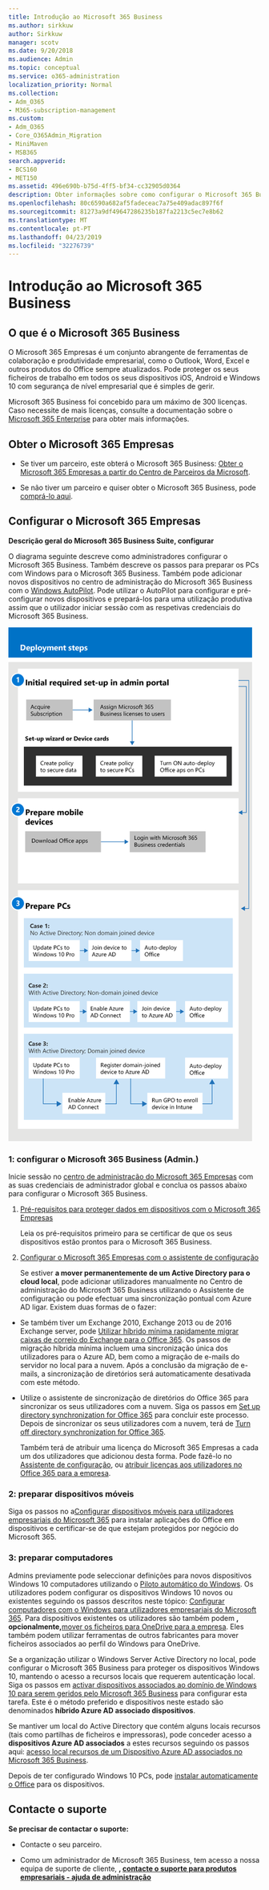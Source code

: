 ```yaml
---
title: Introdução ao Microsoft 365 Business
ms.author: sirkkuw
author: Sirkkuw
manager: scotv
ms.date: 9/20/2018
ms.audience: Admin
ms.topic: conceptual
ms.service: o365-administration
localization_priority: Normal
ms.collection:
- Adm_O365
- M365-subscription-management
ms.custom:
- Adm_O365
- Core_O365Admin_Migration
- MiniMaven
- MSB365
search.appverid:
- BCS160
- MET150
ms.assetid: 496e690b-b75d-4ff5-bf34-cc32905d0364
description: Obter informações sobre como configurar o Microsoft 365 Business.
ms.openlocfilehash: 80c6590a682af5fadeceac7a75e409adac897f6f
ms.sourcegitcommit: 81273a9df49647286235b187fa2213c5ec7e8b62
ms.translationtype: MT
ms.contentlocale: pt-PT
ms.lasthandoff: 04/23/2019
ms.locfileid: "32276739"
---
```

# <a name="get-started-with-microsoft-365-business"></a>Introdução ao Microsoft 365 Business

## <a name="what-is-microsoft-365-business"></a>O que é o Microsoft 365 Business

O Microsoft 365 Empresas é um conjunto abrangente de ferramentas de colaboração e produtividade empresarial, como o Outlook, Word, Excel e outros produtos do Office sempre atualizados. Pode proteger os seus ficheiros de trabalho em todos os seus dispositivos iOS, Android e Windows 10 com segurança de nível empresarial que é simples de gerir.
  
Microsoft 365 Business foi concebido para um máximo de 300 licenças. Caso necessite de mais licenças, consulte a documentação sobre o [Microsoft 365 Enterprise](https://go.microsoft.com/fwlink/p/?linkid=860986) para obter mais informações. 
  
## <a name="get-microsoft-365-business"></a>Obter o Microsoft 365 Empresas

- Se tiver um parceiro, este obterá o Microsoft 365 Business: [Obter o Microsoft 365 Empresas a partir do Centro de Parceiros da Microsoft](get-microsoft-365-business.md).
    
- Se não tiver um parceiro e quiser obter o Microsoft 365 Business, pode [comprá-lo aqui](https://www.microsoft.com/en-us/microsoft-365/business).
    
## <a name="set-up-microsoft-365-business"></a>Configurar o Microsoft 365 Empresas

 **Descrição geral do Microsoft 365 Business Suite, configurar**
  
O diagrama seguinte descreve como administradores configurar o Microsoft 365 Business. Também descreve os passos para preparar os PCs com Windows para o Microsoft 365 Business. Também pode adicionar novos dispositivos no centro de administração do Microsoft 365 Business com o [Windows AutoPilot](add-autopilot-devices-and-profile.md). Pode utilizar o AutoPilot para configurar e pré-configurar novos dispositivos e prepará-los para uma utilização produtiva assim que o utilizador iniciar sessão com as respetivas credenciais do Microsoft 365 Business.
  
![A diagram that shows the setup and management flow for admins, and also for a user](media/249f81fc-7e79-44c7-8425-3a0b7b651c3b.png)
  
### <a name="1-set-up-microsoft-365-business-admin"></a>1: configurar o Microsoft 365 Business (Admin.)

Inicie sessão no [centro de administração do Microsoft 365 Empresas](https://portal.office.com/adminportal/home) com as suas credenciais de administrador global e conclua os passos abaixo para configurar o Microsoft 365 Business. 
  
1. [Pré-requisitos para proteger dados em dispositivos com o Microsoft 365 Empresas](pre-requisites-for-data-protection.md)
    
    Leia os pré-requisitos primeiro para se certificar de que os seus dispositivos estão prontos para o Microsoft 365 Business.
    
2. [Configurar o Microsoft 365 Empresas com o assistente de configuração](set-up.md)
    
    Se estiver **a mover permanentemente de um Active Directory para o cloud local**, pode adicionar utilizadores manualmente no Centro de administração do Microsoft 365 Business utilizando o Assistente de configuração ou pode efectuar uma sincronização pontual com Azure AD ligar. Existem duas formas de o fazer: 
    
  - Se também tiver um Exchange 2010, Exchange 2013 ou de 2016 Exchange server, pode [Utilizar híbrido mínima rapidamente migrar caixas de correio do Exchange para o Office 365](https://support.office.com/article/fdecceed-0702-4af3-85be-f2a0013937ef). Os passos de migração híbrida mínima incluem uma sincronização única dos utilizadores para o Azure AD, bem como a migração de e-mails do servidor no local para a nuvem. Após a conclusão da migração de e-mails, a sincronização de diretórios será automaticamente desativada com este método.
    
  - Utilize o assistente de sincronização de diretórios do Office 365 para sincronizar os seus utilizadores com a nuvem. Siga os passos em [Set up directory synchronization for Office 365](https://support.office.com/article/1b3b5318-6977-42ed-b5c7-96fa74b08846) para concluir este processo. Depois de sincronizar os seus utilizadores com a nuvem, terá de [Turn off directory synchronization for Office 365](https://support.office.com/article/ee5f861e-bd48-4267-83d1-a4ead4b4a00d).
    
    Também terá de atribuir uma licença do Microsoft 365 Empresas a cada um dos utilizadores que adicionou desta forma. Pode fazê-lo no [Assistente de configuração](set-up.md), ou [atribuir licenças aos utilizadores no Office 365 para a empresa](https://support.office.com/article/997596B5-4173-4627-B915-36ABAC6786DC).
    
### <a name="2-prepare-mobile-devices"></a>2: preparar dispositivos móveis

Siga os passos no a[Configurar dispositivos móveis para utilizadores empresariais do Microsoft 365](set-up-mobile-devices.md) para instalar aplicações do Office em dispositivos e certificar-se de que estejam protegidos por negócio do Microsoft 365. 
  
### <a name="3-prepare-pcs"></a>3: preparar computadores

Admins previamente pode seleccionar definições para novos dispositivos Windows 10 computadores utilizando o [Piloto automático do Windows](add-autopilot-devices-and-profile.md). Os utilizadores podem configurar os dispositivos Windows 10 novos ou existentes seguindo os passos descritos neste tópico: [Configurar computadores com o Windows para utilizadores empresariais do Microsoft 365](set-up-windows-devices.md). Para dispositivos existentes os utilizadores são também podem **, opcionalmente,**[mover os ficheiros para OneDrive para a empresa](move-files-to-onedrive.md). Eles também podem utilizar ferramentas de outros fabricantes para mover ficheiros associados ao perfil do Windows para OneDrive.
  
Se a organização utilizar o Windows Server Active Directory no local, pode configurar o Microsoft 365 Business para proteger os dispositivos Windows 10, mantendo o acesso a recursos locais que requerem autenticação local. Siga os passos em [activar dispositivos associados ao domínio de Windows 10 para serem geridos pelo Microsoft 365 Business](manage-windows-devices.md) para configurar esta tarefa. Este é o método preferido e dispositivos neste estado são denominados **híbrido Azure AD associado dispositivos**. 
  
Se mantiver um local do Active Directory que contém alguns locais recursos (tais como partilhas de ficheiros e impressoras), pode conceder acesso a **dispositivos Azure AD associados** a estes recursos seguindo os passos aqui: [acesso local recursos de um Dispositivo Azure AD associados no Microsoft 365 Business](access-resources.md).
  
Depois de ter configurado Windows 10 PCs, pode [instalar automaticamente o Office](auto-install-or-uninstall-office.md) para os dispositivos. 
  
## <a name="contact-support"></a>Contacte o suporte

 **Se precisar de contactar o suporte:**
  
- Contacte o seu parceiro.
    
- Como um administrador de Microsoft 365 Business, tem acesso a nossa equipa de suporte de cliente, **, [contacte o suporte para produtos empresariais - ajuda de administração](https://support.office.com/article/32a17ca7-6fa0-4870-8a8d-e25ba4ccfd4b)**
    

